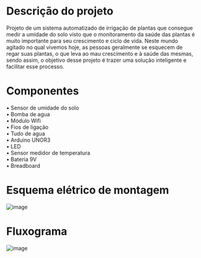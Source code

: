 # Descrição do projeto

Projeto de um sistema automatizado de irrigação de plantas que consegue medir a umidade do solo visto que o monitoramento da saúde das plantas é muito importante para seu crescimento e ciclo de vida. Neste mundo agitado no qual vivemos hoje, as pessoas geralmente se esquecem de regar suas plantas, o que leva ao mau crescimento e à saúde das mesmas, sendo assim, o objetivo desse projeto é trazer uma solução inteligente e facilitar  esse processo.

# Componentes

•	Sensor de umidade do solo <br />
•	Bomba de agua <br />
•	Módulo Wifi <br />
•	Fios de ligação <br />
•	Tudo de agua <br />
•	Arduino UNOR3 <br />
•	LED <br />
•	Sensor medidor de temperatura <br />
•	Bateria 9V <br />
•	Breadboard <br />


# Esquema elétrico de montagem
![image](https://user-images.githubusercontent.com/33455029/120050916-f21f6000-bff4-11eb-98cd-b06cc213acfb.png)


# Fluxograma
![image](https://user-images.githubusercontent.com/33455029/120050910-e6339e00-bff4-11eb-9337-a07beae8e3bd.png)

